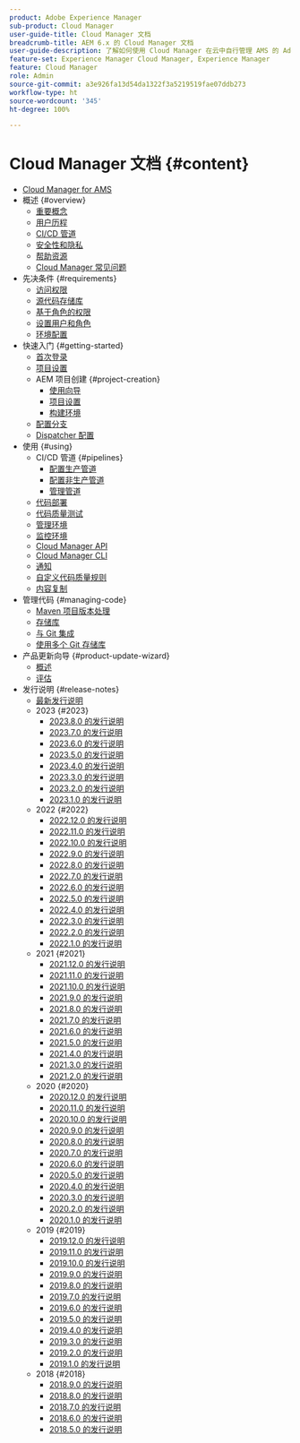 ```yaml
---
product: Adobe Experience Manager
sub-product: Cloud Manager
user-guide-title: Cloud Manager 文档
breadcrumb-title: AEM 6.x 的 Cloud Manager 文档
user-guide-description: 了解如何使用 Cloud Manager 在云中自行管理 AMS 的 Adobe Experience Manager。
feature-set: Experience Manager Cloud Manager, Experience Manager
feature: Cloud Manager
role: Admin
source-git-commit: a3e926fa13d54da1322f3a5219519fae07ddb273
workflow-type: ht
source-wordcount: '345'
ht-degree: 100%

---
```



# Cloud Manager 文档 {#content}

+ [Cloud Manager for AMS](/help/introduction.md)
+ 概述 {#overview}
   + [重要概念](/help/overview/key-concepts.md)
   + [用户历程](/help/overview/user-journey.md)
   + [CI/CD 管道](/help/overview/ci-cd-pipelines.md)
   + [安全性和隐私](/help/overview/security-and-privacy.md)
   + [帮助资源](/help/overview/help-resources.md)
   + [Cloud Manager 常见问题](/help/overview/faqs.md)
+ 先决条件 {#requirements}
   + [访问权限](/help/requirements/access-rights.md)
   + [源代码存储库](/help/requirements/source-code-repository.md)
   + [基于角色的权限](/help/requirements/role-based-permissions.md)
   + [设置用户和角色](/help/requirements/users-and-roles.md)
   + [环境配置](/help/requirements/environment-provisioning.md)
+ 快速入门 {#getting-started}
   + [首次登录](/help/getting-started/first-time-login.md)
   + [项目设置](/help/getting-started/program-setup.md)
   + AEM 项目创建 {#project-creation}
      + [使用向导](/help/getting-started/using-the-wizard.md)
      + [项目设置](/help/getting-started/project-setup.md)
      + [构建环境](/help/getting-started/build-environment.md)
   + [配置分支](/help/getting-started/configuring-branches.md)
   + [Dispatcher 配置](/help/getting-started/dispatcher-configurations.md)
+ 使用 {#using}
   + CI/CD 管道 {#pipelines}
      + [配置生产管道](/help/using/production-pipelines.md)
      + [配置非生产管道](/help/using/non-production-pipelines.md)
      + [管理管道](/help/using/managing-pipelines.md)
   + [代码部署](/help/using/code-deployment.md)
   + [代码质量测试](/help/using/code-quality-testing.md)
   + [管理环境](/help/using/managing-environments.md)
   + [监控环境](/help/using/monitoring-environments.md)
   + [Cloud Manager API](https://developer.adobe.com/experience-cloud/cloud-manager/reference/api/)
   + [Cloud Manager CLI](https://github.com/adobe/aio-cli-plugin-cloudmanager/blob/main/README.md)
   + [通知](/help/using/notifications.md)
   + [自定义代码质量规则](/help/using/custom-code-quality-rules.md)
   + [内容复制](/help/using/content-copy.md)
+ 管理代码 {#managing-code}
   + [Maven 项目版本处理](/help/managing-code/maven-project-version.md)
   + [存储库](/help/managing-code/repositories.md)
   + [与 Git 集成](/help/managing-code/git-integration.md)
   + [使用多个 Git 存储库](/help/managing-code/multiple-git-repos.md)
+ 产品更新向导 {#product-update-wizard}
   + [概述](/help/product-update-wizard/overview.md)
   + [评估](/help/product-update-wizard/evaluation.md)
+ 发行说明 {#release-notes}
   + [最新发行说明](/help/release-notes/current.md)
   + 2023 {#2023}
      + [2023.8.0 的发行说明](/help/release-notes/2023/2023-8-0.md)
      + [2023.7.0 的发行说明](/help/release-notes/2023/2023-7-0.md)
      + [2023.6.0 的发行说明](/help/release-notes/2023/2023-6-0.md)
      + [2023.5.0 的发行说明](/help/release-notes/2023/2023-5-0.md)
      + [2023.4.0 的发行说明](/help/release-notes/2023/2023-4-0.md)
      + [2023.3.0 的发行说明](/help/release-notes/2023/2023-3-0.md)
      + [2023.2.0 的发行说明](/help/release-notes/2023/2023-2-0.md)
      + [2023.1.0 的发行说明](/help/release-notes/2023/2023-1-0.md)
   + 2022 {#2022}
      + [2022.12.0 的发行说明](/help/release-notes/2022/2022-12-0.md)
      + [2022.11.0 的发行说明](/help/release-notes/2022/2022-11-0.md)
      + [2022.10.0 的发行说明](/help/release-notes/2022/2022-10-0.md)
      + [2022.9.0 的发行说明](/help/release-notes/2022/2022-9-0.md)
      + [2022.8.0 的发行说明](/help/release-notes/2022/2022-8-0.md)
      + [2022.7.0 的发行说明](/help/release-notes/2022/2022-7-0.md)
      + [2022.6.0 的发行说明](/help/release-notes/2022/2022-6-0.md)
      + [2022.5.0 的发行说明](/help/release-notes/2022/2022-5-0.md)
      + [2022.4.0 的发行说明](/help/release-notes/2022/2022-4-0.md)
      + [2022.3.0 的发行说明](/help/release-notes/2022/2022-3-0.md)
      + [2022.2.0 的发行说明](/help/release-notes/2022/2022-2-0.md)
      + [2022.1.0 的发行说明](/help/release-notes/2022/2022-1-0.md)
   + 2021 {#2021}
      + [2021.12.0 的发行说明](/help/release-notes/2021/2021-12-0.md)
      + [2021.11.0 的发行说明](/help/release-notes/2021/2021-11-0.md)
      + [2021.10.0 的发行说明](/help/release-notes/2021/2021-10-0.md)
      + [2021.9.0 的发行说明](/help/release-notes/2021/2021-9-0.md)
      + [2021.8.0 的发行说明](/help/release-notes/2021/2021-8-0.md)
      + [2021.7.0 的发行说明](/help/release-notes/2021/2021-7-0.md)
      + [2021.6.0 的发行说明](/help/release-notes/2021/2021-6-0.md)
      + [2021.5.0 的发行说明](/help/release-notes/2021/2021-5-0.md)
      + [2021.4.0 的发行说明](/help/release-notes/2021/2021-4-0.md)
      + [2021.3.0 的发行说明](/help/release-notes/2021/2021-3-0.md)
      + [2021.2.0 的发行说明](/help/release-notes/2021/2021-2-0.md)
   + 2020 {#2020}
      + [2020.12.0 的发行说明](/help/release-notes/2020/2020-12-0.md)
      + [2020.11.0 的发行说明](/help/release-notes/2020/2020-11-0.md)
      + [2020.10.0 的发行说明](/help/release-notes/2020/2020-10-0.md)
      + [2020.9.0 的发行说明](/help/release-notes/2020/2020-9-0.md)
      + [2020.8.0 的发行说明](/help/release-notes/2020/2020-8-0.md)
      + [2020.7.0 的发行说明](/help/release-notes/2020/2020-7-0.md)
      + [2020.6.0 的发行说明](/help/release-notes/2020/2020-6-0.md)
      + [2020.5.0 的发行说明](/help/release-notes/2020/2020-5-0.md)
      + [2020.4.0 的发行说明](/help/release-notes/2020/2020-4-0.md)
      + [2020.3.0 的发行说明](/help/release-notes/2020/2020-3-0.md)
      + [2020.2.0 的发行说明](/help/release-notes/2020/2020-2-0.md)
      + [2020.1.0 的发行说明](/help/release-notes/2020/2020-1-0.md)
   + 2019 {#2019}
      + [2019.12.0 的发行说明](/help/release-notes/2019/2019-12-0.md)
      + [2019.11.0 的发行说明](/help/release-notes/2019/2019-11-0.md)
      + [2019.10.0 的发行说明](/help/release-notes/2019/2019-10-0.md)
      + [2019.9.0 的发行说明](/help/release-notes/2019/2019-9-0.md)
      + [2019.8.0 的发行说明](/help/release-notes/2019/2019-8-0.md)
      + [2019.7.0 的发行说明](/help/release-notes/2019/2019-7-0.md)
      + [2019.6.0 的发行说明](/help/release-notes/2019/2019-6-0.md)
      + [2019.5.0 的发行说明](/help/release-notes/2019/2019-5-0.md)
      + [2019.4.0 的发行说明](/help/release-notes/2019/2019-4-0.md)
      + [2019.3.0 的发行说明](/help/release-notes/2019/2019-3-0.md)
      + [2019.2.0 的发行说明](/help/release-notes/2019/2019-2-0.md)
      + [2019.1.0 的发行说明](/help/release-notes/2019/2019-1-0.md)
   + 2018 {#2018}
      + [2018.9.0 的发行说明](/help/release-notes/2018/2018-9-0.md)
      + [2018.8.0 的发行说明](/help/release-notes/2018/2018-8-0.md)
      + [2018.7.0 的发行说明](/help/release-notes/2018/2018-7-0.md)
      + [2018.6.0 的发行说明](/help/release-notes/2018/2018-6-0.md)
      + [2018.5.0 的发行说明](/help/release-notes/2018/2018-5-0.md)
